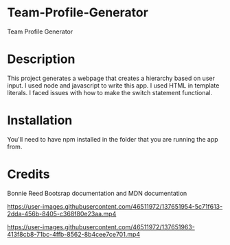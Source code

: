 # Team-Profile-Generator

Team Profile Generator

# Description

This project generates a webpage that creates a hierarchy based on user input.
I used node and javascript to write this app. I used HTML in template literals.
I faced issues with how to make the switch statement functional.

# Installation

You'll need to have npm installed in the folder that you are running the app from.

# Credits

Bonnie Reed
Bootsrap documentation
and MDN documentation

https://user-images.githubusercontent.com/46511972/137651954-5c71f613-2dda-456b-8405-c368f80e23aa.mp4

https://user-images.githubusercontent.com/46511972/137651963-413f8cb8-71bc-4ffb-8562-8b4cee7ce701.mp4
